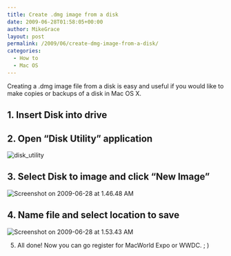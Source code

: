 ```yaml
---
title: Create .dmg image from a disk
date: 2009-06-28T01:58:05+00:00
author: MikeGrace
layout: post
permalink: /2009/06/create-dmg-image-from-a-disk/
categories:
  - How to
  - Mac OS
---
```

Creating a .dmg image file from a disk is easy and useful if you would like to make copies or backups of a disk in Mac OS X.

## 1. Insert Disk into drive

## 2. Open &#8220;Disk Utility&#8221; application

<img class="aligncenter size-thumbnail wp-image-277" title="disk_utility" src="/assets/2009/06/disk_utility-150x150.png" alt="disk_utility" width="150" height="150" srcset="/assets/2009/06/disk_utility-150x150.png 150w, /assets/2009/06/disk_utility-300x300.png 300w, /assets/2009/06/disk_utility.png 512w" sizes="(max-width: 150px) 100vw, 150px" />

## 3. Select Disk to image and click &#8220;New Image&#8221;

<img class="aligncenter size-full wp-image-284" title="Screenshot on 2009-06-28 at 1.46.48 AM" src="/assets/2009/06/Screenshot-on-2009-06-28-at-1.46.48-AM.png" alt="Screenshot on 2009-06-28 at 1.46.48 AM" width="409" height="250" srcset="/assets/2009/06/Screenshot-on-2009-06-28-at-1.46.48-AM.png 409w, /assets/2009/06/Screenshot-on-2009-06-28-at-1.46.48-AM-300x183.png 300w" sizes="(max-width: 409px) 100vw, 409px" />

## 4. Name file and select location to save

<img class="aligncenter size-full wp-image-285" title="Screenshot on 2009-06-28 at 1.53.43 AM" src="/assets/2009/06/Screenshot-on-2009-06-28-at-1.53.43-AM.png" alt="Screenshot on 2009-06-28 at 1.53.43 AM" width="536" height="374" srcset="/assets/2009/06/Screenshot-on-2009-06-28-at-1.53.43-AM.png 536w, /assets/2009/06/Screenshot-on-2009-06-28-at-1.53.43-AM-300x209.png 300w" sizes="(max-width: 536px) 100vw, 536px" />

5. All done! Now you can go register for MacWorld Expo or WWDC. ; )